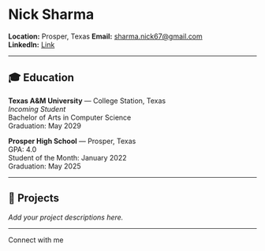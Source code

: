 # Nick Sharma

**Location:** Prosper, Texas 
**Email:** sharma.nick67@gmail.com  
**LinkedIn:** [Link](https://www.linkedin.com/in/nick-sharma1/)

---

## 🎓 Education
**Texas A&M University** — College Station, Texas  
*Incoming Student*  
Bachelor of Arts in Computer Science  
Graduation: May 2029

**Prosper High School** — Prosper, Texas  
GPA: 4.0  
Student of the Month: January 2022  
Graduation: May 2025

---

## 🚀 Projects

*Add your project descriptions here.*

---

Connect with me
